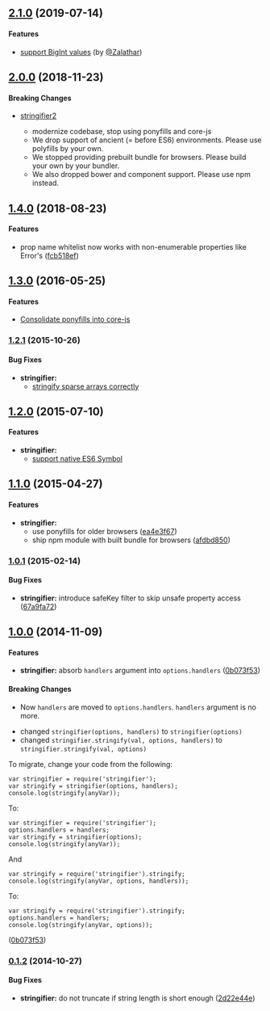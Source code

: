 ## [2.1.0](https://github.com/twada/stringifier/releases/tag/v2.1.0) (2019-07-14)


#### Features

* [support BigInt values](https://github.com/twada/stringifier/pull/10) (by [@Zalathar](https://github.com/Zalathar))


## [2.0.0](https://github.com/twada/stringifier/releases/tag/v2.0.0) (2018-11-23)


#### Breaking Changes

* [stringifier2](https://github.com/twada/stringifier/pull/9)

  * modernize codebase, stop using ponyfills and core-js
  * We drop support of ancient (= before ES6) environments. Please use polyfills by your own.
  * We stopped providing prebuilt bundle for browsers. Please build your own by your bundler.
  * We also dropped bower and component support. Please use npm instead.


## [1.4.0](https://github.com/twada/stringifier/releases/tag/v1.4.0) (2018-08-23)


#### Features

* prop name whitelist now works with non-enumerable properties like Error's ([fcb518ef](https://github.com/twada/stringifier/commit/fcb518eff7a20a8dba98ff3356eb8edbb30a093a))


## [1.3.0](https://github.com/twada/stringifier/releases/tag/v1.3.0) (2016-05-25)


#### Features

* [Consolidate ponyfills into core-js](https://github.com/twada/stringifier/pull/6)


### [1.2.1](https://github.com/twada/stringifier/releases/tag/v1.2.1) (2015-10-26)


#### Bug Fixes

* **stringifier:**
  * [stringify sparse arrays correctly](https://github.com/twada/stringifier/pull/5)


## [1.2.0](https://github.com/twada/stringifier/releases/tag/v1.2.0) (2015-07-10)


#### Features

* **stringifier:** 
  * [support native ES6 Symbol](https://github.com/twada/stringifier/pull/3)


## [1.1.0](https://github.com/twada/stringifier/releases/tag/v1.1.0) (2015-04-27)


#### Features

* **stringifier:**
  * use ponyfills for older browsers ([ea4e3f67](https://github.com/twada/stringifier/commit/ea4e3f673592fce8c57b49362100dc888038024e))
  * ship npm module with built bundle for browsers ([afdbd850](https://github.com/twada/stringifier/commit/afdbd850de3be0e5d40d3b574b4c0940ce2b5144))


### [1.0.1](https://github.com/twada/stringifier/releases/tag/v1.0.1) (2015-02-14)


#### Bug Fixes

* **stringifier:** introduce safeKey filter to skip unsafe property access ([67a9fa72](https://github.com/twada/stringifier/commit/67a9fa725c7602f948772f4f5f5a74806809ee34))


## [1.0.0](https://github.com/twada/stringifier/releases/tag/v1.0.0) (2014-11-09)


#### Features

* **stringifier:** absorb `handlers` argument into `options.handlers` ([0b073f53](https://github.com/twada/stringifier/commit/0b073f535eb0e99e97938c6101d8d2086f53a1df))


#### Breaking Changes

* Now `handlers` are moved to `options.handlers`. `handlers` argument is no more.

- changed `stringifier(options, handlers)` to `stringifier(options)`
- changed `stringifier.stringify(val, options, handlers)` to `stringifier.stringify(val, options)`

To migrate, change your code from the following:

```
var stringifier = require('stringifier');
var stringify = stringifier(options, handlers);
console.log(stringify(anyVar));
```

To:

```
var stringifier = require('stringifier');
options.handlers = handlers;
var stringify = stringifier(options);
console.log(stringify(anyVar));
```

And

```
var stringify = require('stringifier').stringify;
console.log(stringify(anyVar, options, handlers));
```

To:

```
var stringify = require('stringifier').stringify;
options.handlers = handlers;
console.log(stringify(anyVar, options));
```

 ([0b073f53](https://github.com/twada/stringifier/commit/0b073f535eb0e99e97938c6101d8d2086f53a1df))


### [0.1.2](https://github.com/twada/stringifier/releases/tag/v0.1.2) (2014-10-27)


#### Bug Fixes

* **stringifier:** do not truncate if string length is short enough ([2d22e44e](https://github.com/twada/stringifier/commit/2d22e44e15ea8c3eb5aae70dc6067de9b1878115))


